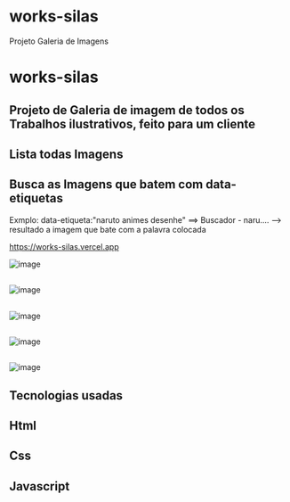 # works-silas

Projeto Galeria de Imagens
# works-silas
## Projeto de Galeria de imagem de todos os Trabalhos ilustrativos, feito para um cliente
## Lista todas Imagens
## Busca as Imagens que batem com data-etiquetas 
Exmplo: data-etiqueta:"naruto animes desenhe" ==> Buscador - naru.... --> resultado a imagem que bate com a palavra colocada


https://works-silas.vercel.app


![image](https://user-images.githubusercontent.com/51343240/166094919-0c02455a-f572-4140-b4b6-d181ac17ac1e.png)
##
![image](https://user-images.githubusercontent.com/51343240/166094994-315af089-a3ec-43c5-af19-0000be602a74.png)
##
![image](https://user-images.githubusercontent.com/51343240/166095017-bf3967df-7453-4e1d-8e90-c35054a0805a.png)
##
![image](https://user-images.githubusercontent.com/51343240/166095081-d0bdad2c-4f62-47fc-8eb0-3fdf6326c50f.png)
##
![image](https://user-images.githubusercontent.com/51343240/166095110-aa969391-3127-4ec6-ad73-ac78222eac93.png)



## Tecnologias usadas
## Html <br/>
## Css <br/>
## Javascript
